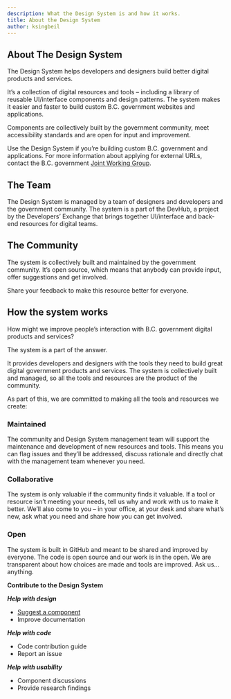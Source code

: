 ```yaml
---
description: What the Design System is and how it works.
title: About the Design System
author: ksingbeil
---
```


## About The Design System

The Design System helps developers and designers build better digital products and services.

It’s a collection of digital resources and tools – including a library of reusable UI/interface components and design patterns. The system makes it easier and faster to build custom B.C. government websites and applications.

Components are collectively built by the government community, meet accessibility standards and are open for input and improvement.

Use the Design System if you’re building custom B.C. government and applications. For more information about applying for external URLs, contact the B.C. government [Joint Working Group](https://www2.gov.bc.ca/gov/content/governments/services-for-government/service-experience-digital-delivery/digital-delivery/web-property-process/web-property-applications).

## The Team

The Design System is managed by a team of designers and developers and the government community. The system is a part of the DevHub, a project by the Developers’ Exchange that brings together UI/interface and back-end resources for digital teams.


## The Community

The system is collectively built and maintained by the government community. It’s open source, which means that anybody can provide input, offer suggestions and get involved.

Share your feedback to make this resource better for everyone.

## How the system works

How might we improve people’s interaction with B.C. government digital products and services?

The system is a part of the answer.

It provides developers and designers with the tools they need to build great digital government products and services. The system is collectively built and managed, so all the tools and resources are the product of the community.

As part of this, we are committed to making all the tools and resources we create:

### Maintained
The community and Design System management team will support the maintenance and development of new resources and tools. This means you can flag issues and they’ll be addressed, discuss rationale and directly chat with the management team whenever you need.

### Collaborative
The system is only valuable if the community finds it valuable. If a tool or resource isn’t meeting your needs, tell us why and work with us to make it better. We’ll also come to you – in your office, at your desk and share what’s new, ask what you need and share how you can get involved.

### Open
The system is built in GitHub and meant to be shared and improved by everyone. The code is open source and our work is in the open. We are transparent about how choices are made and tools are improved. Ask us…anything.

**Contribute to the Design System**

***Help with design***
-   [Suggest a component](https://developer.gov.bc.ca/Design-System/Propose-a-New-Component)
-   Improve documentation

***Help with code***
-  Code contribution guide
-   Report an issue

***Help with usability***
-   Component discussions
-   Provide research findings
